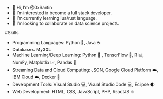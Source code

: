 - 👋 Hi, I’m @0xSantin
- 👀 I’m interested in become a full stack developer.
- 🌱 I’m currently learning lua/rust language.
- 💞️ I’m looking to collaborate on data science projects.

#Skills

- Programming Languages: Python 🐍, Java ☕
- Databases: MySQL
- Machine Learning/Deep Learning: Python 🐍 , TensorFlow 🤖, R 📊, NumPy, Matplotlib 📈, Pandas 🐼
- Streaming Data and Cloud Computing: JSON, Google Cloud Platform ☁️, IBM Cloud ☁️, Docker 🐳
- Development Tools: Visual Studio 💻, Visual Studio Code 💻, Eclipse 🌒
- Web Development: HTML, CSS, JavaScript, PHP, ReactJS ⚛️
